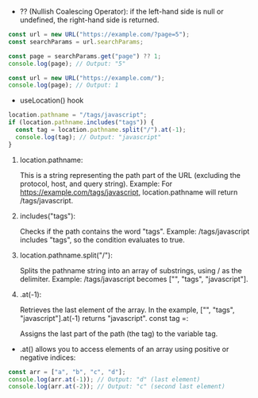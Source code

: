 
- ?? (Nullish Coalescing Operator): if the left-hand side is null or undefined, the right-hand side is returned.
```js 
const url = new URL("https://example.com/?page=5");
const searchParams = url.searchParams;

const page = searchParams.get("page") ?? 1;
console.log(page); // Output: "5"

const url = new URL("https://example.com/");
console.log(page); // Output: 1

```

- useLocation() hook
```js
location.pathname = "/tags/javascript";
if (location.pathname.includes("tags")) {
  const tag = location.pathname.split("/").at(-1);
  console.log(tag); // Output: "javascript"
}
```
1. location.pathname:

    This is a string representing the path part of the URL (excluding the protocol, host, and query string).
    Example: For https://example.com/tags/javascript, location.pathname will return /tags/javascript.

2. includes("tags"):

    Checks if the path contains the word "tags".
    Example: /tags/javascript includes "tags", so the condition evaluates to true.

3. location.pathname.split("/"):

    Splits the pathname string into an array of substrings, using / as the delimiter.
    Example: /tags/javascript becomes ["", "tags", "javascript"].

4. .at(-1):

    Retrieves the last element of the array.
    In the example, ["", "tags", "javascript"].at(-1) returns "javascript".
    const tag =:

    Assigns the last part of the path (the tag) to the variable tag.

- .at()  allows you to access elements of an array using positive or negative indices:
```js
const arr = ["a", "b", "c", "d"];
console.log(arr.at(-1)); // Output: "d" (last element)
console.log(arr.at(-2)); // Output: "c" (second last element)
```